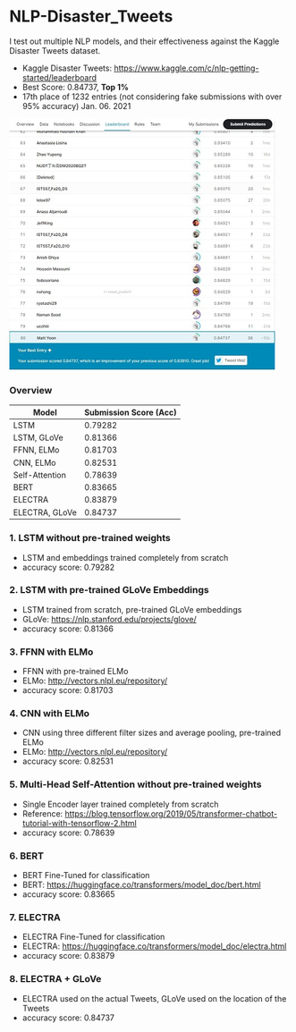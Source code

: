 # NLP-Disaster_Tweets
I test out multiple NLP models, and their effectiveness against the Kaggle Disaster Tweets dataset.
- Kaggle Disaster Tweets: https://www.kaggle.com/c/nlp-getting-started/leaderboard
- Best Score: 0.84737, **Top 1%**
- 17th place of 1232 entries (not considering fake submissions with over 95% accuracy) Jan. 06. 2021  



![alt text](https://github.com/MattYoon/NLP-Disaster_Tweets/blob/main/Leader_board2.jpg?raw=true)  

### Overview  

Model | Submission Score (Acc)
--- | --- 
LSTM | 0.79282
LSTM, GLoVe | 0.81366
FFNN, ELMo | 0.81703
CNN, ELMo | 0.82531
Self-Attention | 0.78639
BERT | 0.83665
ELECTRA | 0.83879
ELECTRA, GLoVe | 0.84737



### 1. LSTM without pre-trained weights
- LSTM and embeddings trained completely from scratch
- accuracy score: 0.79282

### 2. LSTM with pre-trained GLoVe Embeddings
- LSTM trained from scratch, pre-trained GLoVe embeddings 
- GLoVe: https://nlp.stanford.edu/projects/glove/
- accuracy score: 0.81366

### 3. FFNN with ELMo
- FFNN with pre-trained ELMo
- ELMo: http://vectors.nlpl.eu/repository/
- accuracy score: 0.81703

### 4. CNN with ELMo
- CNN using three different filter sizes and average pooling, pre-trained ELMo
- ELMo: http://vectors.nlpl.eu/repository/
- accuracy score: 0.82531

### 5. Multi-Head Self-Attention without pre-trained weights
- Single Encoder layer trained completely from scratch
- Reference: https://blog.tensorflow.org/2019/05/transformer-chatbot-tutorial-with-tensorflow-2.html
- accuracy score: 0.78639

### 6. BERT
- BERT Fine-Tuned for classification
- BERT: https://huggingface.co/transformers/model_doc/bert.html
- accuracy score: 0.83665

### 7. ELECTRA
- ELECTRA Fine-Tuned for classification
- ELECTRA: https://huggingface.co/transformers/model_doc/electra.html
- accuracy score: 0.83879

### 8. ELECTRA + GLoVe
- ELECTRA used on the actual Tweets, GLoVe used on the location of the Tweets
- accuracy score: 0.84737
